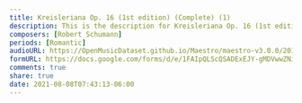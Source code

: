 ```yaml
---
title: Kreisleriana Op. 16 (1st edition) (Complete) (1)
description: This is the description for Kreisleriana Op. 16 (1st edition) (Complete) by Robert Schumann
composers: [Robert Schumann]
periods: [Romantic]
audioURL: https://OpenMusicDataset.github.io/Maestro/maestro-v3.0.0/2014/MIDI-UNPROCESSED_11-13_R1_2014_MID--AUDIO_12_R1_2014_wav--1.midi
formURL: https://docs.google.com/forms/d/e/1FAIpQLScQSADExEJY-gMDVwwZNimyY8Auat-LtQ30HVlTNYksJXR33A/viewform
comments: true
share: true
date: 2021-08-08T07:43:13-06:00
---
```

